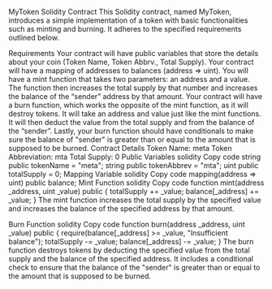 MyToken Solidity Contract
This Solidity contract, named MyToken, introduces a simple implementation of a token with basic functionalities such as minting and burning. It adheres to the specified requirements outlined below.

Requirements
Your contract will have public variables that store the details about your coin (Token Name, Token Abbrv., Total Supply).
Your contract will have a mapping of addresses to balances (address => uint).
You will have a mint function that takes two parameters: an address and a value. The function then increases the total supply by that number and increases the balance of the “sender” address by that amount.
Your contract will have a burn function, which works the opposite of the mint function, as it will destroy tokens. It will take an address and value just like the mint functions. It will then deduct the value from the total supply and from the balance of the “sender”.
Lastly, your burn function should have conditionals to make sure the balance of "sender" is greater than or equal to the amount that is supposed to be burned.
Contract Details
Token Name: meta
Token Abbreviation: mta
Total Supply: 0
Public Variables
solidity
Copy code
string public tokenName = "meta";
string public tokenAbbrev = "mta";
uint public totalSupply = 0;
Mapping Variable
solidity
Copy code
mapping(address => uint) public balance;
Mint Function
solidity
Copy code
function mint(address _address, uint _value) public {
    totalSupply += _value;
    balance[_address] += _value;
}
The mint function increases the total supply by the specified value and increases the balance of the specified address by that amount.

Burn Function
solidity
Copy code
function burn(address _address, uint _value) public {
    require(balance[_address] >= _value, "Insufficient balance");
    totalSupply -= _value;
    balance[_address] -= _value;
}
The burn function destroys tokens by deducting the specified value from the total supply and the balance of the specified address. It includes a conditional check to ensure that the balance of the "sender" is greater than or equal to the amount that is supposed to be burned.
